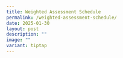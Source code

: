 ```yaml
---
title: Weighted Assessment Schedule
permalink: /weighted-assessment-schedule/
date: 2025-01-30
layout: post
description: ""
image: ""
variant: tiptap
---
```

